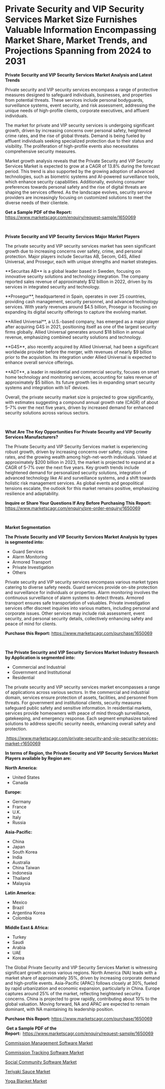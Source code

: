 <p><h1>Private Security and VIP Security Services Market Size Furnishes Valuable Information Encompassing Market Share, Market Trends, and Projections Spanning from 2024 to 2031</h1></p><p><strong>Private Security and VIP Security Services Market Analysis and Latest Trends</strong></p>
<p><p>Private security and VIP security services encompass a range of protective measures designed to safeguard individuals, businesses, and properties from potential threats. These services include personal bodyguards, surveillance systems, event security, and risk assessment, addressing the unique needs of high-profile clients, corporate executives, and affluent individuals.</p><p>The market for private and VIP security services is undergoing significant growth, driven by increasing concerns over personal safety, heightened crime rates, and the rise of global threats. Demand is being fueled by affluent individuals seeking specialized protection due to their status and visibility. The proliferation of high-profile events also necessitates comprehensive security measures.</p><p>Market growth analysis reveals that the Private Security and VIP Security Services Market is expected to grow at a CAGR of 13.8% during the forecast period. This trend is also supported by the growing adoption of advanced technologies, such as biometric systems and AI-powered surveillance tools, which enhance security capabilities. Additionally, evolving consumer preferences towards personal safety and the rise of digital threats are shaping the services offered. As the landscape evolves, security service providers are increasingly focusing on customized solutions to meet the diverse needs of their clientele.</p></p>
<p><strong>Get a Sample PDF of the Report:&nbsp;</strong> <a href="https://www.marketscagr.com/enquiry/request-sample/1650069?utm_campaign=1126&utm_medium=2&utm_source=Github&utm_content=ia&utm_term=26092024&utm_id=private-security-and-vip-security-services">https://www.marketscagr.com/enquiry/request-sample/1650069</a></p>
<p>&nbsp;</p>
<p><strong>Private Security and VIP Security Services Major Market Players</strong></p>
<p><p>The private security and VIP security services market has seen significant growth due to increasing concerns over safety, crime, and personal protection. Major players include Securitas AB, Secom, G4S, Allied Universal, and Prosegur, each with unique strengths and market strategies.</p><p>**Securitas AB** is a global leader based in Sweden, focusing on innovative security solutions and technology integration. The company reported sales revenue of approximately $12 billion in 2022, driven by its services in integrated security and technology.</p><p>**Prosegur**, headquartered in Spain, operates in over 25 countries, providing cash management, security personnel, and advanced technology services. With yearly revenues around $4.5 billion, Prosegur is focusing on expanding its digital security offerings to capture the evolving market.</p><p>**Allied Universal**, a U.S.-based company, has emerged as a major player after acquiring G4S in 2021, positioning itself as one of the largest security firms globally. Allied Universal generates around $18 billion in annual revenue, emphasizing combined security solutions and technology.</p><p>**G4S**, also recently acquired by Allied Universal, had been a significant worldwide provider before the merger, with revenues of nearly $9 billion prior to the acquisition. Its integration under Allied Universal is expected to enhance overall service offerings.</p><p>**ADT**, a leader in residential and commercial security, focuses on smart home technology and monitoring services, accounting for sales revenue of approximately $5 billion. Its future growth lies in expanding smart security systems and integration with IoT devices.</p><p>Overall, the private security market size is projected to grow significantly, with estimates suggesting a compound annual growth rate (CAGR) of about 5–7% over the next five years, driven by increased demand for enhanced security solutions across various sectors.</p></p>
<p>&nbsp;</p>
<p><strong>What Are The Key Opportunities For Private Security and VIP Security Services Manufacturers?</strong></p>
<p><p>The Private Security and VIP Security Services market is experiencing robust growth, driven by increasing concerns over safety, rising crime rates, and the growing wealth among high-net-worth individuals. Valued at approximately $200 billion in 2023, the market is projected to expand at a CAGR of 5-7% over the next five years. Key growth trends include heightened demand for personalized security solutions, integration of advanced technology like AI and surveillance systems, and a shift towards holistic risk management services. As global events and geopolitical tensions escalate, the outlook for this market remains positive, emphasizing resilience and adaptability.</p></p>
<p><strong>Inquire or Share Your Questions If Any Before Purchasing This Report:</strong> <a href="https://www.marketscagr.com/enquiry/pre-order-enquiry/1650069?utm_campaign=1126&utm_medium=2&utm_source=Github&utm_content=ia&utm_term=26092024&utm_id=private-security-and-vip-security-services">https://www.marketscagr.com/enquiry/pre-order-enquiry/1650069</a></p>
<p>&nbsp;</p>
<p><strong>Market Segmentation</strong></p>
<p><strong>The Private Security and VIP Security Services Market Analysis by types is segmented into:</strong></p>
<p><ul><li>Guard Services</li><li>Alarm Monitoring</li><li>Armored Transport</li><li>Private Investigation</li><li>Others</li></ul></p>
<p><p>Private security and VIP security services encompass various market types catering to diverse safety needs. Guard services provide on-site protection and surveillance for individuals or properties. Alarm monitoring involves the continuous surveillance of alarm systems to detect threats. Armored transport ensures safe transportation of valuables. Private investigation services offer discreet inquiries into various matters, including personal and corporate issues. Other services may include risk assessment, event security, and personal security details, collectively enhancing safety and peace of mind for clients.</p></p>
<p><strong>Purchase this Report:&nbsp;</strong><a href="https://www.marketscagr.com/purchase/1650069?utm_campaign=1126&utm_medium=2&utm_source=Github&utm_content=ia&utm_term=26092024&utm_id=private-security-and-vip-security-services">https://www.marketscagr.com/purchase/1650069</a></p>
<p>&nbsp;</p>
<p><strong>The Private Security and VIP Security Services Market Industry Research by Application is segmented into:</strong></p>
<p><ul><li>Commercial and Industrial</li><li>Government and Institutional</li><li>Residential</li></ul></p>
<p><p>The private security and VIP security services market encompasses a range of applications across various sectors. In the commercial and industrial domain, services ensure protection of assets, facilities, and personnel from threats. For government and institutional clients, security measures safeguard public safety and sensitive information. In residential markets, services provide homeowners with peace of mind through surveillance, gatekeeping, and emergency response. Each segment emphasizes tailored solutions to address specific security needs, enhancing overall safety and protection.</p></p>
<p><a href="https://www.marketscagr.com/private-security-and-vip-security-services-market-r1650069?utm_campaign=1126&utm_medium=2&utm_source=Github&utm_content=ia&utm_term=26092024&utm_id=private-security-and-vip-security-services">&nbsp;https://www.marketscagr.com/private-security-and-vip-security-services-market-r1650069</a></p>
<p><strong>In terms of Region, the Private Security and VIP Security Services Market Players available by Region are:</strong></p>
<p>
    <p> <strong> North America: </strong>
        <ul>
            <li>United States</li>
            <li>Canada</li>
        </ul>
        </p> 
    <p> <strong> Europe: </strong>
        <ul>
            <li>Germany</li>
            <li>France</li>
            <li>U.K.</li>
            <li>Italy</li>
            <li>Russia</li>
        </ul>
        </p> 
    <p> <strong> Asia-Pacific: </strong>
        <ul>
            <li>China</li>
            <li>Japan</li>
            <li>South Korea</li>
            <li>India</li>
            <li>Australia</li>
            <li>China Taiwan</li>
            <li>Indonesia</li>
            <li>Thailand</li>
            <li>Malaysia</li>
        </ul>
        </p> 
    <p> <strong> Latin America: </strong>
        <ul>
            <li>Mexico</li>
            <li>Brazil</li>
            <li>Argentina Korea</li>
            <li>Colombia</li>
        </ul>
        </p> 
    <p> <strong> Middle East & Africa: </strong>
        <ul>
            <li>Turkey</li>
            <li>Saudi</li>
            <li>Arabia</li>
            <li>UAE</li>
            <li>Korea</li>
        </ul>
    </p>
    </p>
<p><p>The Global Private Security and VIP Security Services Market is witnessing significant growth across various regions. North America (NA) leads with a market share of approximately 35%, driven by increasing corporate demand and high-profile events. Asia-Pacific (APAC) follows closely at 30%, fueled by rapid urbanization and economic expansion, particularly in China. Europe captures around 25% of the market, reflecting heightened security concerns. China is projected to grow rapidly, contributing about 10% to the global valuation. Moving forward, NA and APAC are expected to remain dominant, with NA maintaining its leadership position.</p></p>
<p><strong>Purchase this Report: </strong><a href="https://www.marketscagr.com/purchase/1650069?utm_campaign=1126&utm_medium=2&utm_source=Github&utm_content=ia&utm_term=26092024&utm_id=private-security-and-vip-security-services">https://www.marketscagr.com/purchase/1650069</a></p>
<p>&nbsp;<strong>Get a Sample PDF of the Report:&nbsp;&nbsp;</strong><a href="https://www.marketscagr.com/enquiry/request-sample/1650069?utm_campaign=1126&utm_medium=2&utm_source=Github&utm_content=ia&utm_term=26092024&utm_id=private-security-and-vip-security-services">https://www.marketscagr.com/enquiry/request-sample/1650069</a></p>
<p><strong></strong></p>
<p><p><a href="https://www.linkedin.com/pulse/navigating-commission-management-software-market-expert-analysis-pbt6e?utm_campaign=1126&utm_medium=2&utm_source=Github&utm_content=ia&utm_term=26092024&utm_id=private-security-and-vip-security-services">Commission Management Software Market</a></p><p><a href="https://www.linkedin.com/pulse/commission-tracking-software-market-size-share-growth-analysis-mavme?utm_campaign=1126&utm_medium=2&utm_source=Github&utm_content=ia&utm_term=26092024&utm_id=private-security-and-vip-security-services">Commission Tracking Software Market</a></p><p><a href="https://www.linkedin.com/pulse/strategic-roadmap-success-global-social-community-software-xarwe?utm_campaign=1126&utm_medium=2&utm_source=Github&utm_content=ia&utm_term=26092024&utm_id=private-security-and-vip-security-services">Social Community Software Market</a></p><p><a href="https://issuu.com/reportprime-2/docs/teriyaki-sauce-market-size-2030.ppt_ecdebe916980ef?utm_campaign=1126&utm_medium=2&utm_source=Github&utm_content=ia&utm_term=26092024&utm_id=private-security-and-vip-security-services">Teriyaki Sauce Market</a></p><p><a href="https://issuu.com/reportprime-2/docs/yoga-blanket-market-size-2030.pptx_23d4386a390fd5?utm_campaign=1126&utm_medium=2&utm_source=Github&utm_content=ia&utm_term=26092024&utm_id=private-security-and-vip-security-services">Yoga Blanket Market</a></p></p>